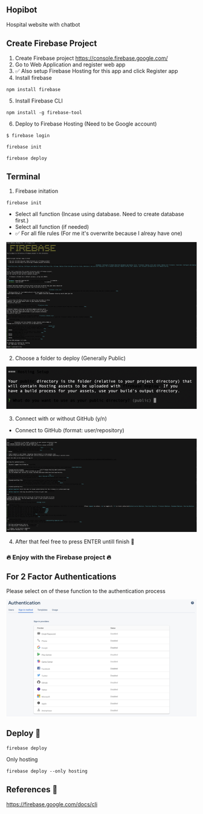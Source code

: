 ## Hopibot 
Hospital website with chatbot

## Create Firebase Project
1. Create Firebase project https://console.firebase.google.com/
2. Go to Web Application and register web app
3. :white_check_mark: Also setup Firebase Hosting for this app and click Register app
4. Install firebase 
```
npm install firebase
```
5. Install Firebase CLI
```
npm install -g firebase-tool
```
6. Deploy to Firebase Hosting (Need to be Google account)
```
$ firebase login 
```
```
firebase init
```
```
firebase deploy
```

## Terminal 
1. Firebase initation
```
firebase init
```
- Select all function (Incase using database. Need to create database first.)<br>
- Select all function (if needed)
- :white_check_mark: For all file rules (For me it's overwrite because I alreay have one)

![](/src/READMEassets/firebase1.png)

2. Choose a folder to deploy (Generally Public)

![](/src/READMEassets/firebase2.png)

3. Connect with or without GitHub (y/n) 
- Connect to GitHub (format: user/repository)

![](/src/READMEassets/firebase3.png)

4. After that feel free to press ENTER untill finish :tada:

### :fire: Enjoy with the Firebase project :fire:

## For 2 Factor Authentications

Please select on of these function to the authentication process

![](/src/READMEassets/authentication.png)

## Deploy :rocket:

```
firebase deploy
```
Only hosting
```
firebase deploy --only hosting
```

## References :pushpin:
https://firebase.google.com/docs/cli